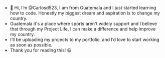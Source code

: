 - 👋 Hi, I’m @Carlosd523, I am from Guatemala and I just started learning how to code. Honestly my biggest dream and aspiration is to change my country.
- Guatemala it's a place where sports aren't widely support and I believe that through my Project Life, I can make a difference and help improve my country.
- I’ll be uploading my projects to my portfolio, and I’d love to start working as soon as possible.
- Thank you for reading this! 😃
<!---
Carlosd523/Carlosd523 is a ✨ special ✨ repository because its `README.md` (this file) appears on your GitHub profile.
You can click the Preview link to take a look at your changes.
--->
